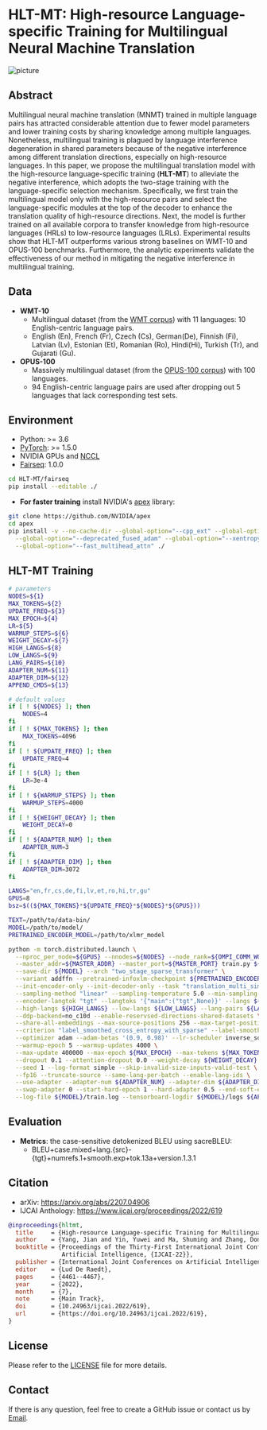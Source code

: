 # HLT-MT: High-resource Language-specific Training for Multilingual Neural Machine Translation

![picture](https://yuweiyin.github.io/files/publications/2022-07-23-IJCAI-MNMT-HLT.png)

## Abstract

Multilingual neural machine translation (MNMT)
trained in multiple language pairs has attracted considerable
attention due to fewer model parameters
and lower training costs by sharing knowledge
among multiple languages. Nonetheless, multilingual
training is plagued by language interference
degeneration in shared parameters because
of the negative interference among different translation
directions, especially on high-resource languages.
In this paper, we propose the multilingual
translation model with the high-resource language-specific
training (**HLT-MT**) to alleviate the negative
interference, which adopts the two-stage training
with the language-specific selection mechanism.
Specifically, we first train the multilingual
model only with the high-resource pairs and select
the language-specific modules at the top of
the decoder to enhance the translation quality of
high-resource directions. Next, the model is further
trained on all available corpora to transfer knowledge
from high-resource languages (HRLs) to low-resource
languages (LRLs). Experimental results
show that HLT-MT outperforms various strong
baselines on WMT-10 and OPUS-100 benchmarks.
Furthermore, the analytic experiments validate the
effectiveness of our method in mitigating the negative
interference in multilingual training.

## Data

* **WMT-10**
  * Multilingual dataset (from the [WMT corpus](https://www.statmt.org/)) with 11 languages: 10 English-centric language pairs.
  * English (En), French (Fr), Czech (Cs), German(De), Finnish (Fi), Latvian (Lv), Estonian (Et), Romanian (Ro), Hindi(Hi), Turkish (Tr), and Gujarati (Gu).
* **OPUS-100**
  * Massively multilingual dataset (from the [OPUS-100 corpus](https://opus.nlpl.eu/opus-100.php)) with 100 languages.
  * 94 English-centric language pairs are used after dropping out 5 languages that lack corresponding test sets.

## Environment

* Python: >= 3.6
* [PyTorch](http://pytorch.org/): >= 1.5.0
* NVIDIA GPUs and [NCCL](https://github.com/NVIDIA/nccl)
* [Fairseq](https://github.com/pytorch/fairseq): 1.0.0

```bash
cd HLT-MT/fairseq
pip install --editable ./
```

* **For faster training** install NVIDIA's [apex](https://github.com/NVIDIA/apex) library:

```bash
git clone https://github.com/NVIDIA/apex
cd apex
pip install -v --no-cache-dir --global-option="--cpp_ext" --global-option="--cuda_ext" \
  --global-option="--deprecated_fused_adam" --global-option="--xentropy" \
  --global-option="--fast_multihead_attn" ./
```


## HLT-MT Training

```bash
# parameters
NODES=${1}
MAX_TOKENS=${2}
UPDATE_FREQ=${3}
MAX_EPOCH=${4}
LR=${5}
WARMUP_STEPS=${6}
WEIGHT_DECAY=${7}
HIGH_LANGS=${8}
LOW_LANGS=${9}
LANG_PAIRS=${10}
ADAPTER_NUM=${11}
ADAPTER_DIM=${12}
APPEND_CMDS=${13}

# default values
if [ ! ${NODES} ]; then
    NODES=4
fi
if [ ! ${MAX_TOKENS} ]; then
    MAX_TOKENS=4096
fi
if [ ! ${UPDATE_FREQ} ]; then
    UPDATE_FREQ=4
fi
if [ ! ${LR} ]; then
    LR=3e-4
fi
if [ ! ${WARMUP_STEPS} ]; then
    WARMUP_STEPS=4000
fi
if [ ! ${WEIGHT_DECAY} ]; then
    WEIGHT_DECAY=0
fi
if [ ! ${ADAPTER_NUM} ]; then
    ADAPTER_NUM=3
fi
if [ ! ${ADAPTER_DIM} ]; then
    ADAPTER_DIM=3072
fi

LANGS="en,fr,cs,de,fi,lv,et,ro,hi,tr,gu"
GPUS=8
bsz=$((${MAX_TOKENS}*${UPDATE_FREQ}*${NODES}*${GPUS}))

TEXT=/path/to/data-bin/
MODEL=/path/to/model/
PRETRAINED_ENCODER_MODEL=/path/to/xlmr_model

python -m torch.distributed.launch \
  --nproc_per_node=${GPUS} --nnodes=${NODES} --node_rank=${OMPI_COMM_WORLD_RANK} \
  --master_addr=${MASTER_ADDR} --master_port=${MASTER_PORT} train.py ${TEXT} \
  --save-dir ${MODEL} --arch "two_stage_sparse_transformer" \
  --variant addffn --pretrained-infoxlm-checkpoint ${PRETRAINED_ENCODER_MODEL} \
  --init-encoder-only --init-decoder-only --task "translation_multi_simple_epoch" \
  --sampling-method "linear" --sampling-temperature 5.0 --min-sampling-temperature 1.0 \
  --encoder-langtok "tgt" --langtoks '{"main":("tgt",None)}' --langs ${LANGS} \
  --high-langs ${HIGH_LANGS} --low-langs ${LOW_LANGS} --lang-pairs ${LANG_PAIRS} \
  --ddp-backend=no_c10d --enable-reservsed-directions-shared-datasets \
  --share-all-embeddings --max-source-positions 256 --max-target-positions 256 \
  --criterion "label_smoothed_cross_entropy_with_sparse" --label-smoothing 0.1 \
  --optimizer adam --adam-betas '(0.9, 0.98)' --lr-scheduler inverse_sqrt --lr ${LR} \
  --warmup-epoch 5 --warmup-updates 4000 \
  --max-update 400000 --max-epoch ${MAX_EPOCH} --max-tokens ${MAX_TOKENS} --update-freq ${UPDATE_FREQ} \
  --dropout 0.1 --attention-dropout 0.0 --weight-decay ${WEIGHT_DECAY} \
  --seed 1 --log-format simple --skip-invalid-size-inputs-valid-test \
  --fp16 --truncate-source --same-lang-per-batch --enable-lang-ids \
  --use-adapter --adapter-num ${ADAPTER_NUM} --adapter-dim ${ADAPTER_DIM} \
  --swap-adapter 0 --start-hard-epoch 1 --hard-adapter 0.5 --end-soft-epoch 5 --disparity-weight 1.0 \
  --log-file ${MODEL}/train.log --tensorboard-logdir ${MODEL}/logs ${APPEND_CMDS}
```


## Evaluation

* **Metrics**: the case-sensitive detokenized BLEU using sacreBLEU:
  * BLEU+case.mixed+lang.{src}-{tgt}+numrefs.1+smooth.exp+tok.13a+version.1.3.1


## Citation

* arXiv: https://arxiv.org/abs/2207.04906
* IJCAI Anthology: https://www.ijcai.org/proceedings/2022/619

```bibtex
@inproceedings{hltmt,
  title     = {High-resource Language-specific Training for Multilingual Neural Machine Translation},
  author    = {Yang, Jian and Yin, Yuwei and Ma, Shuming and Zhang, Dongdong and Li, Zhoujun and Wei, Furu},
  booktitle = {Proceedings of the Thirty-First International Joint Conference on
               Artificial Intelligence, {IJCAI-22}},
  publisher = {International Joint Conferences on Artificial Intelligence Organization},
  editor    = {Lud De Raedt},
  pages     = {4461--4467},
  year      = {2022},
  month     = {7},
  note      = {Main Track},
  doi       = {10.24963/ijcai.2022/619},
  url       = {https://doi.org/10.24963/ijcai.2022/619},
}
```


## License

Please refer to the [LICENSE](./LICENSE) file for more details.


## Contact

If there is any question, feel free to create a GitHub issue or contact us by [Email](mailto:seckexyin@gmail.com).
